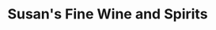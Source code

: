 ---
title: "Susan's Fine Wine and Spirits"
url: /santa-fe/susans-fine-wine-and-spirits/
shop: Spirituosen
---